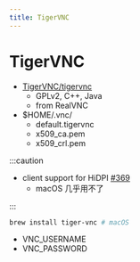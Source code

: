 ```yaml
---
title: TigerVNC
---
```


# TigerVNC

- [TigerVNC/tigervnc](https://github.com/TigerVNC/tigervnc)
  - GPLv2, C++, Java
  - from RealVNC
- $HOME/.vnc/
  - default.tigervnc
  - x509_ca.pem
  - x509_crl.pem

:::caution

- client support for HiDPI [#369](https://github.com/TigerVNC/tigervnc/issues/369)
  - macOS 几乎用不了

:::

```bash
brew install tiger-vnc # macOS
```

- VNC_USERNAME
- VNC_PASSWORD
